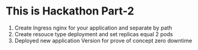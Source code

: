 # This is  Hackathon Part-2

1. Create Ingress nginx for your application and separate by path
2. Create resouce type deployment and set replicas equal 2 pods
3. Deployed new application Version for prove of concept zero downtime